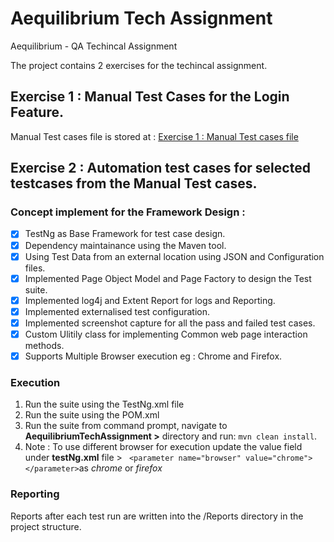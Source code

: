 # Aequilibrium Tech Assignment
Aequilibrium - QA Techincal Assignment


The project contains 2 exercises for the techincal assignment.

## Exercise 1 : Manual Test Cases for the Login Feature.
Manual Test cases file is stored at : [Exercise 1 : Manual Test cases file](https://github.com/jainanant4567qa/AequilibriumTechAssignment/blob/master/Exercise%201%20-%20Manual%20Test%20cases%20for%20Login%20Feature.txt)

## Exercise 2 : Automation test cases for selected testcases from the Manual Test cases.

### Concept implement for the Framework Design :

- [x] TestNg as Base Framework for test case design.
- [x] Dependency maintainance using the Maven tool.
- [x] Using Test Data from an external location using JSON and Configuration files.
- [x] Implemented Page Object Model and Page Factory to design the Test suite.
- [x] Implemented log4j and Extent Report for logs and Reporting.
- [x] Implemented externalised test configuration.
- [x] Implemented screenshot capture for all the pass and failed test cases.
- [x] Custom Ulitily class for implementing Common web page interaction methods.
- [x] Supports Multiple Browser execution eg : Chrome and Firefox.

### Execution
1. Run the suite using the TestNg.xml file
2. Run the suite using the POM.xml
3. Run the suite from command prompt, navigate to **AequilibriumTechAssignment >** directory and run: `mvn clean install`.
4. Note : To use different browser for execution update the value field under **testNg.xml** file > ` <parameter name="browser" value="chrome"></parameter>`as _chrome_ or _firefox_

### Reporting
Reports after each test run are written into the /Reports directory in the project structure.
